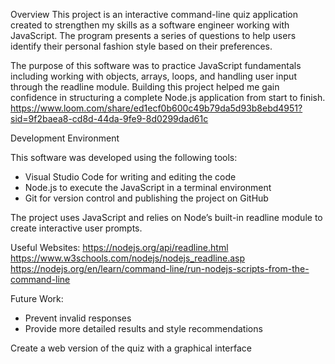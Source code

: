 Overview
This project is an interactive command-line quiz application created to strengthen my skills as a software engineer working with JavaScript. The program presents a series of questions to help users identify their personal fashion style based on their preferences.

The purpose of this software was to practice JavaScript fundamentals including working with objects, arrays, loops, and handling user input through the readline module. Building this project helped me gain confidence in structuring a complete Node.js application from start to finish.
 https://www.loom.com/share/ed1ecf0b600c49b79da5d93b8ebd4951?sid=9f2baea8-cd8d-44da-9fe9-8d0299dad61c

Development Environment

This software was developed using the following tools:
- Visual Studio Code for writing and editing the code
- Node.js to execute the JavaScript in a terminal environment
- Git for version control and publishing the project on GitHub

The project uses JavaScript and relies on Node’s built-in readline module to create interactive user prompts.

Useful Websites:
https://nodejs.org/api/readline.html
https://www.w3schools.com/nodejs/nodejs_readline.asp
https://nodejs.org/en/learn/command-line/run-nodejs-scripts-from-the-command-line

Future Work:
- Prevent invalid responses
- Provide more detailed results and style recommendations

Create a web version of the quiz with a graphical interface